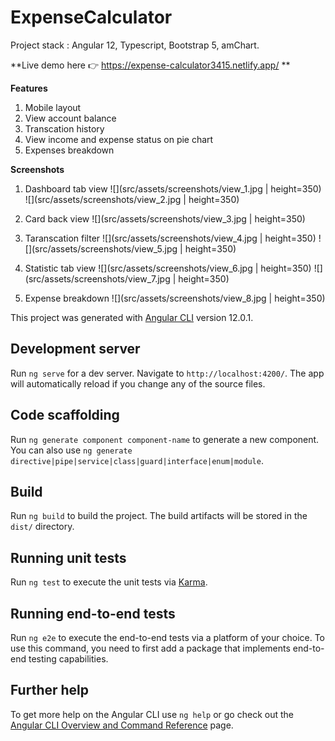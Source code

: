 # ExpenseCalculator

Project stack : Angular 12, Typescript, Bootstrap 5, amChart.

**Live demo here 👉 https://expense-calculator3415.netlify.app/ **

**Features**

1. Mobile layout
2. View account balance
3. Transcation history
4. View income and expense status on pie chart
5. Expenses breakdown

**Screenshots**

1. Dashboard tab view
![](src/assets/screenshots/view_1.jpg | height=350)
![](src/assets/screenshots/view_2.jpg | height=350)

2. Card back view
![](src/assets/screenshots/view_3.jpg | height=350)

3. Taranscation filter
![](src/assets/screenshots/view_4.jpg | height=350)
![](src/assets/screenshots/view_5.jpg | height=350)

4. Statistic tab view
![](src/assets/screenshots/view_6.jpg | height=350)
![](src/assets/screenshots/view_7.jpg | height=350)

5. Expense breakdown
![](src/assets/screenshots/view_8.jpg | height=350)

This project was generated with [Angular CLI](https://github.com/angular/angular-cli) version 12.0.1.

## Development server

Run `ng serve` for a dev server. Navigate to `http://localhost:4200/`. The app will automatically reload if you change any of the source files.

## Code scaffolding

Run `ng generate component component-name` to generate a new component. You can also use `ng generate directive|pipe|service|class|guard|interface|enum|module`.

## Build

Run `ng build` to build the project. The build artifacts will be stored in the `dist/` directory.

## Running unit tests

Run `ng test` to execute the unit tests via [Karma](https://karma-runner.github.io).

## Running end-to-end tests

Run `ng e2e` to execute the end-to-end tests via a platform of your choice. To use this command, you need to first add a package that implements end-to-end testing capabilities.

## Further help

To get more help on the Angular CLI use `ng help` or go check out the [Angular CLI Overview and Command Reference](https://angular.io/cli) page.

